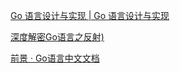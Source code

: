 [Go 语言设计与实现 | Go 语言设计与实现 ](https://draveness.me/golang/)

[深度解密Go语言之反射)](https://www.cnblogs.com/qcrao-2018/p/10822655.html)

[前景 · Go语言中文文档 ](https://www.topgoer.com/)